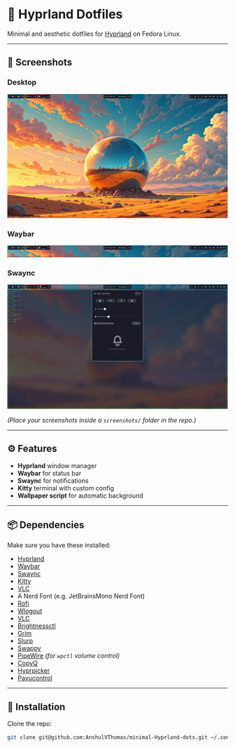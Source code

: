 # 🌌 Hyprland Dotfiles

Minimal and aesthetic dotfiles for [Hyprland](https://github.com/hyprwm/Hyprland) on Fedora Linux.

---

## 📸 Screenshots

### Desktop
![Desktop Screenshot](.screenshots/desktop.png)

### Waybar
![Waybar Screenshot](.screenshots/waybar.png)

### Swaync
![Waybar Screenshot](.screenshots/SwayncandKitty.png)

*(Place your screenshots inside a `screenshots/` folder in the repo.)*

---

## ⚙️ Features

- **Hyprland** window manager
- **Waybar** for status bar
- **Swaync** for notifications
- **Kitty** terminal with custom config
- **Wallpaper script** for automatic background

---

## 📦 Dependencies

Make sure you have these installed:

- [Hyprland](https://github.com/hyprwm/Hyprland)
- [Waybar](https://github.com/Alexays/Waybar)
- [Swaync](https://github.com/ErikReider/SwayNotificationCenter)
- [Kitty](https://sw.kovidgoyal.net/kitty/)
- [VLC](https://www.videolan.org/vlc/)
- A Nerd Font (e.g. JetBrainsMono Nerd Font)
- [Rofi](https://github.com/davatorium/rofi)
- [Wlogout](https://github.com/ArtsyMacaw/wlogout)
- [VLC](https://www.videolan.org/vlc/)
- [Brightnessctl](https://github.com/Hummer12007/brightnessctl)
- [Grim](https://sr.ht/~emersion/grim/)
- [Slurp](https://github.com/emersion/slurp)
- [Swappy](https://github.com/jtheoof/swappy)
- [PipeWire](https://pipewire.org/) *(for `wpctl` volume control)*
- [CopyQ](https://hluk.github.io/CopyQ/)
- [Hyprpicker](https://github.com/hyprwm/hyprpicker)
- [Pavucontrol](https://freedesktop.org/software/pulseaudio/pavucontrol/)


---

## 🚀 Installation

Clone the repo:

```bash
git clone git@github.com:AnshulVThomas/minimal-Hyprland-dots.git ~/.config


